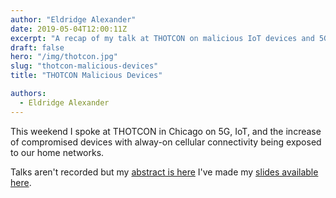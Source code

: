 ```yaml
---
author: "Eldridge Alexander"
date: 2019-05-04T12:00:11Z
excerpt: "A recap of my talk at THOTCON on malicious IoT devices and 5G Networks."
draft: false
hero: "/img/thotcon.jpg"
slug: "thotcon-malicious-devices"
title: "THOTCON Malicious Devices"

authors:
  - Eldridge Alexander
---
```


This weekend I spoke at THOTCON in Chicago on 5G, IoT, and the increase of compromised devices with alway-on cellular connectivity being exposed to our home networks.

Talks aren't recorded but my [abstract is here](https://thotcon.org/archive/speakers-0xA.html) I've made my [slides available here](https://docs.google.com/presentation/d/e/2PACX-1vR5Wtm96jZs_LHFwStt7Ca3e7hHV-mFoRS6OPh83sYuFULZirrHzeImJfwjF17LFrH74wsWjp8P5x37/pub?start=false&loop=false&delayms=3000).